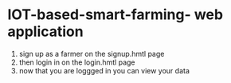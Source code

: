 # IOT-based-smart-farming- web application
1. sign up as a farmer on the signup.hmtl page
2. then login in on the login.hmtl page
3. now that you are loggged in you can view your data
